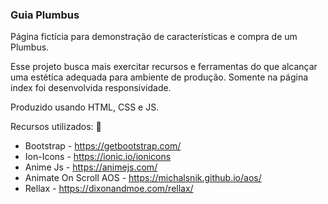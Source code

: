 ### Guia Plumbus



Página fictícia para demonstração de características e compra de um Plumbus.

Esse projeto busca mais exercitar recursos e ferramentas do que alcançar uma estética adequada para ambiente de produção.  Somente na página index foi desenvolvida responsividade.

Produzido usando HTML, CSS e JS.


Recursos utilizados:  :wrench:

* Bootstrap - https://getbootstrap.com/
* Ion-Icons - https://ionic.io/ionicons
* Anime Js - https://animejs.com/
* Animate On Scroll AOS - https://michalsnik.github.io/aos/
* Rellax - https://dixonandmoe.com/rellax/

